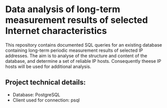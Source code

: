 # Data analysis of long-term measurement results of selected Internet characteristics

This repository contains documented SQL queries for an existing database containing long-term periodic measurement results of selected IP addresses. The aim is to analyse of the structure and content of the database,  and determine a set of reliable IP hosts. Consequently theese IP hosts will be used for additional analysis.

## Project technical details:
- Database: PostgreSQL
- Client used for connection: psql
